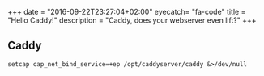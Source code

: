 +++
date = "2016-09-22T23:27:04+02:00"
eyecatch= "fa-code"
title = "Hello Caddy!"
description = "Caddy, does your webserver even lift?"
+++

## Caddy


`setcap cap_net_bind_service=+ep /opt/caddyserver/caddy &>/dev/null`